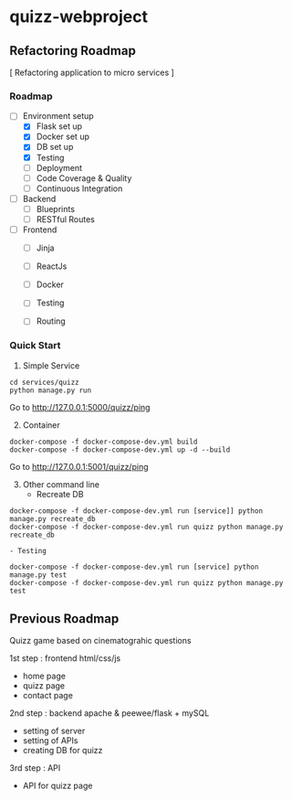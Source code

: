 # quizz-webproject

## Refactoring Roadmap
[ Refactoring application to micro services ]

### Roadmap
* [ ] Environment setup
    - [x] Flask set up
    - [x] Docker set up
    - [x] DB set up
    - [x] Testing
    - [ ] Deployment
    - [ ] Code Coverage & Quality
    - [ ] Continuous Integration
* [ ] Backend
    - [ ] Blueprints
    - [ ] RESTful Routes
* [ ] Frontend
    - [ ] Jinja
    - [ ] ReactJs
    - [ ] Docker
    - [ ] Testing
    - [ ] Routing
    

### Quick Start

1. Simple Service
```
cd services/quizz
python manage.py run
```

Go to http://127.0.0.1:5000/quizz/ping

2. Container
```
docker-compose -f docker-compose-dev.yml build
docker-compose -f docker-compose-dev.yml up -d --build
```

Go to http://127.0.0.1:5001/quizz/ping

3. Other command line
    - Recreate DB
```
docker-compose -f docker-compose-dev.yml run [service]] python manage.py recreate_db
docker-compose -f docker-compose-dev.yml run quizz python manage.py recreate_db
```
    - Testing
```
docker-compose -f docker-compose-dev.yml run [service] python manage.py test
docker-compose -f docker-compose-dev.yml run quizz python manage.py test
```


## Previous Roadmap

Quizz game based on cinematograhic questions

1st step : frontend html/css/js
- home page
- quizz page
- contact page

2nd step : backend apache & peewee/flask + mySQL
- setting of server
- setting of APIs
- creating DB for quizz

3rd step : API
- API for quizz page
